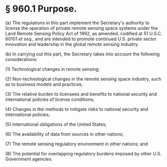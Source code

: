 # § 960.1   Purpose.

(a) The regulations in this part implement the Secretary's authority to license the operation of private remote sensing space systems under the Land Remote Sensing Policy Act of 1992, as amended, codified at 51 U.S.C. 60101 *et seq.,* and are intended to promote continued U.S. private sector innovation and leadership in the global remote sensing industry.


(b) In carrying out this part, the Secretary takes into account the following considerations:


(1) Technological changes in remote sensing;


(2) Non-technological changes in the remote sensing space industry, such as to business models and practices;


(3) The relative burden to licensees and benefits to national security and international policies of license conditions;


(4) Changes in the methods to mitigate risks to national security and international policies;


(5) International obligations of the United States;


(6) The availability of data from sources in other nations;


(7) The remote sensing regulatory environment in other nations; and


(8) The potential for overlapping regulatory burdens imposed by other U.S. Government agencies.





